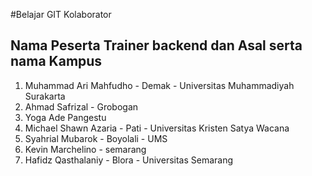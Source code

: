 #Belajar GIT Kolaborator

## Nama Peserta Trainer backend dan Asal serta nama Kampus

1. Muhammad Ari Mahfudho - Demak - Universitas Muhammadiyah Surakarta
2. Ahmad Safrizal - Grobogan
3. Yoga Ade Pangestu
4. Michael Shawn Azaria - Pati - Universitas Kristen Satya Wacana
5. Syahrial Mubarok - Boyolali - UMS
6. Kevin Marchelino - semarang
7. Hafidz Qasthalaniy - Blora - Universitas Semarang
